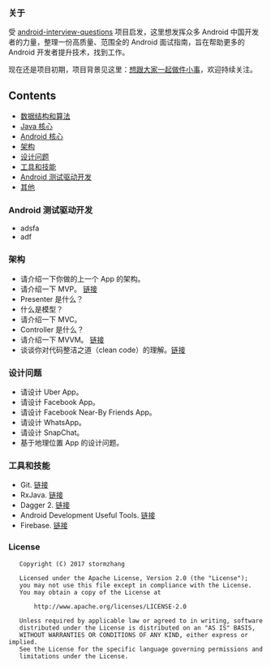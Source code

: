 ### 关于

受 [android-interview-questions](https://github.com/MindorksOpenSource/android-interview-questions) 项目启发，这里想发挥众多 Android 中国开发者的力量，整理一份高质量、范围全的 Android 面试指南，旨在帮助更多的 Android 开发者提升技术，找到工作。

现在还是项目初期，项目背景见这里：[想跟大家一起做件小事](http://mp.weixin.qq.com/s/t038R0bDDZ6dg4bwDoj2cQ)，欢迎持续关注。

## Contents
 * [数据结构和算法](#data-structures-and-algorithms)
 * [Java 核心](#core-java)
 * [Android 核心](#core-android)
 * [架构](#架构)
 * [设计问题](#设计问题)
 * [工具和技能](#工具和技能)
 * [Android 测试驱动开发](#Android-测试驱动开发)
 * [其他](#others)


### Android 测试驱动开发

* adsfa
* adf


### 架构

* 请介绍一下你做的上一个 App 的架构。
* 请介绍一下 MVP。 [链接](https://blog.mindorks.com/essential-guide-for-designing-your-android-app-architecture-mvp-part-1-74efaf1cda40)
* Presenter 是什么？
* 什么是模型？
* 请介绍一下 MVC。
* Controller 是什么？
* 请介绍一下 MVVM。 [链接](https://github.com/MindorksOpenSource/android-mvvm-architecture)
* 谈谈你对代码整洁之道（clean code）的理解。[链接](https://blog.mindorks.com/every-programmer-should-read-this-book-6755dedec78d)


### 设计问题

* 请设计 Uber App。
* 请设计 Facebook App。
* 请设计 Facebook Near-By Friends App。
* 请设计 WhatsApp。
* 请设计 SnapChat。
* 基于地理位置 App 的设计问题。


### 工具和技能

* Git. [链接](https://github.com/git-tips/tips)
* RxJava. [链接](https://blog.mindorks.com/a-complete-guide-to-learn-rxjava-b55c0cea3631)
* Dagger 2. [链接](https://medium.com/p/a-complete-guide-to-learn-dagger-2-b4c7a570d99c)
* Android Development Useful Tools. [链接](https://blog.mindorks.com/android-development-useful-tools-fd73283e82e3)
* Firebase. [链接](https://firebase.google.com/)



### License
```
   Copyright (C) 2017 stormzhang

   Licensed under the Apache License, Version 2.0 (the "License");
   you may not use this file except in compliance with the License.
   You may obtain a copy of the License at

       http://www.apache.org/licenses/LICENSE-2.0

   Unless required by applicable law or agreed to in writing, software
   distributed under the License is distributed on an "AS IS" BASIS,
   WITHOUT WARRANTIES OR CONDITIONS OF ANY KIND, either express or implied.
   See the License for the specific language governing permissions and
   limitations under the License.
```
